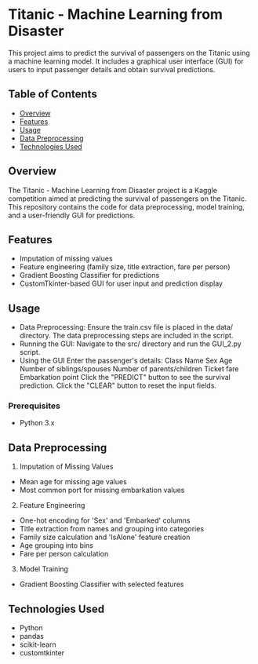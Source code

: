 # Titanic - Machine Learning from Disaster

This project aims to predict the survival of passengers on the Titanic using a machine learning model. It includes a graphical user interface (GUI) for users to input passenger details and obtain survival predictions.

## Table of Contents

- [Overview](#overview)
- [Features](#features)
- [Usage](#usage)
- [Data Preprocessing](#data-preprocessing)
- [Technologies Used](#technologies-used)

## Overview

The Titanic - Machine Learning from Disaster project is a Kaggle competition aimed at predicting the survival of passengers on the Titanic. This repository contains the code for data preprocessing, model training, and a user-friendly GUI for predictions.

## Features

- Imputation of missing values
- Feature engineering (family size, title extraction, fare per person)
- Gradient Boosting Classifier for predictions
- CustomTkinter-based GUI for user input and prediction display

## Usage

- Data Preprocessing: Ensure the train.csv file is placed in the data/ directory. The data preprocessing steps are included in the script.
- Running the GUI: Navigate to the src/ directory and run the GUI_2.py script.
- Using the GUI
  Enter the passenger's details:
  Class
  Name
  Sex
  Age
  Number of siblings/spouses
  Number of parents/children
  Ticket fare
  Embarkation point
  Click the "PREDICT" button to see the survival prediction.
  Click the "CLEAR" button to reset the input fields.

### Prerequisites

- Python 3.x

## Data Preprocessing

1. Imputation of Missing Values

- Mean age for missing age values
- Most common port for missing embarkation values

2. Feature Engineering

- One-hot encoding for 'Sex' and 'Embarked' columns
- Title extraction from names and grouping into categories
- Family size calculation and 'IsAlone' feature creation
- Age grouping into bins
- Fare per person calculation

3. Model Training

- Gradient Boosting Classifier with selected features

## Technologies Used

- Python
- pandas
- scikit-learn
- customtkinter
